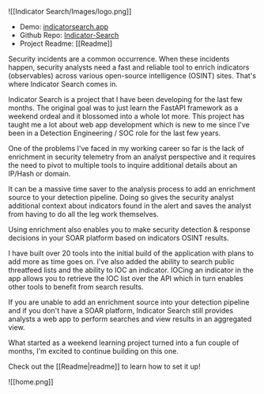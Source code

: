 ![[Indicator Search/Images/logo.png]]

* Demo: [indicatorsearch.app](https://indicatorsearch.app) 
* Github Repo: [Indicator-Search](https://github.com/rc-austinoneil/Indicator-Search)
* Project Readme: [[Readme]]

Security incidents are a common occurrence. When these incidents happen, security analysts need a fast and reliable tool to enrich indicators (observables) across various open-source intelligence (OSINT) sites. That's where Indicator Search comes in.

Indicator Search is a project that I have been developing for the last few months. The original goal was to just learn the FastAPI framework as a weekend ordeal and it blossomed into a whole lot more. This project has taught me a lot about web app development which is new to me since I've been in a Detection Engineering / SOC role for the last few years.

One of the problems I've faced in my working career so far is the lack of enrichment in security telemetry from an analyst perspective and it requires the need to pivot to multiple tools to inquire additional details about an IP/Hash or domain.

It can be a massive time saver to the analysis process to add an enrichment source to your detection pipeline. Doing so gives the security analyst additional context about indicators found in the alert and saves the analyst from having to do all the leg work themselves.

Using enrichment also enables you to make security detection & response decisions in your SOAR platform based on indicators OSINT results.

I have built over 20 tools into the initial build of the application with plans to add more as time goes on.
I've also added the ability to search public threatfeed lists and the ability to IOC an indicator. IOCing an indicator in the app allows you to retrieve the IOC list over the API which in turn enables other tools to benefit from search results.    

If you are unable to add an enrichment source into your detection pipeline and if you don't have a SOAR platform, Indicator Search still provides analysts a web app to perform searches and view results in an aggregated view.

What started as a weekend learning project turned into a fun couple of months, I'm excited to continue building on this one.

Check out the [[Readme|readme]] to learn how to set it up!

![[home.png]]